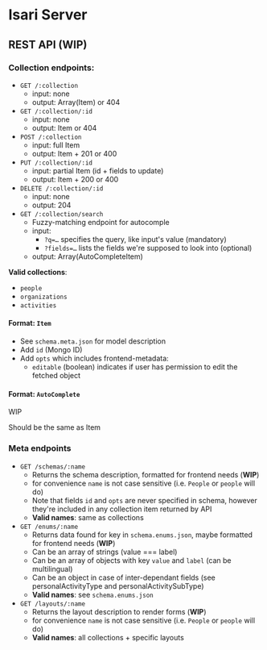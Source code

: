 # Isari Server

## REST API (**WIP**)

### Collection endpoints:

* `GET /:collection`
  * input: none
  * output: Array(Item) or 404
* `GET /:collection/:id`
  * input: none
  * output: Item or 404
* `POST /:collection`
  * input: full Item
  * output: Item + 201 or 400
* `PUT /:collection/:id`
  * input: partial Item (id + fields to update)
  * output: Item + 200 or 400
* `DELETE /:collection/:id`
  * input: none
  * output: 204
* `GET /:collection/search`
  * Fuzzy-matching endpoint for autocomple
  * input:
    * `?q=…` specifies the query, like input's value (mandatory)
    * `?fields=…` lists the fields we're supposed to look into (optional)
  * output: Array(AutoCompleteItem)

**Valid collections**:

* `people`
* `organizations`
* `activities`

#### Format: `Item`

* See `schema.meta.json` for model description
* Add `id` (Mongo ID)
* Add `opts` which includes frontend-metadata:
  * `editable` (boolean) indicates if user has permission to edit the fetched object

#### Format: `AutoComplete`

WIP

Should be the same as Item

### Meta endpoints

* `GET /schemas/:name`
  * Returns the schema description, formatted for frontend needs (**WIP**)
  * for convenience `name` is not case sensitive (i.e. `People` or `people` will do)
  * Note that fields `id` and `opts` are never specified in schema, however they're included in any collection item returned by API
  * **Valid names**: same as collections
* `GET /enums/:name`
  * Returns data found for key in `schema.enums.json`, maybe formatted for frontend needs (**WIP**)
  * Can be an array of strings (value === label)
  * Can be an array of objects with key `value` and `label` (can be multilingual)
  * Can be an object in case of inter-dependant fields (see personalActivityType and personalActivitySubType)
  * **Valid names**: see `schema.enums.json`
* `GET /layouts/:name`
  * Returns the layout description to render forms (**WIP**)
  * for convenience `name` is not case sensitive (i.e. `People` or `people` will do)
  * **Valid names**: all collections + specific layouts
